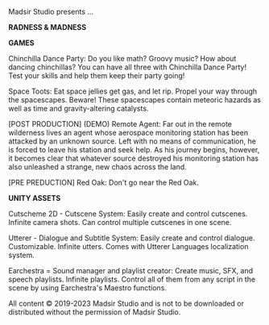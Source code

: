 Madsir Studio presents ...

**RADNESS & MADNESS**

**GAMES**

Chinchilla Dance Party: Do you like math? Groovy music? How about dancing chinchillas? You can have all three with Chinchilla Dance Party! Test your skills and help them keep their party going!

Space Toots: Eat space jellies get gas, and let rip. Propel your way through the spacescapes. Beware! These spacescapes contain meteoric hazards as well as time and gravity-altering catalysts.

[POST PRODUCTION]
(DEMO) Remote Agent: Far out in the remote wilderness lives an agent whose aerospace monitoring station has been attacked by an unknown source. Left with no means of communication, he is forced to leave his station and seek help. As his journey begins, however, it becomes clear that whatever source destroyed his monitoring station has also unleashed a strange, new chaos across the land.

[PRE PREDUCTION]
Red Oak: Don't go near the Red Oak.

**UNITY ASSETS**

Cutscheme 2D - Cutscene System: Easily create and control cutscenes. Infinite camera shots. Can control multiple cutscenes in one scene.

Utterer - Dialogue and Subtitle System: Easily create and control dialogue. Customizable. Infinite utters. Comes with Utterer Languages localization system.

Earchestra = Sound manager and playlist creator: Create music, SFX, and speech playlists. Infinite playlists. Control all of them from any script in the scene by using Earchestra's Maestro functions.

All content © 2019-2023 Madsir Studio and is not to be downloaded or distributed without the permission of Madsir Studio.
